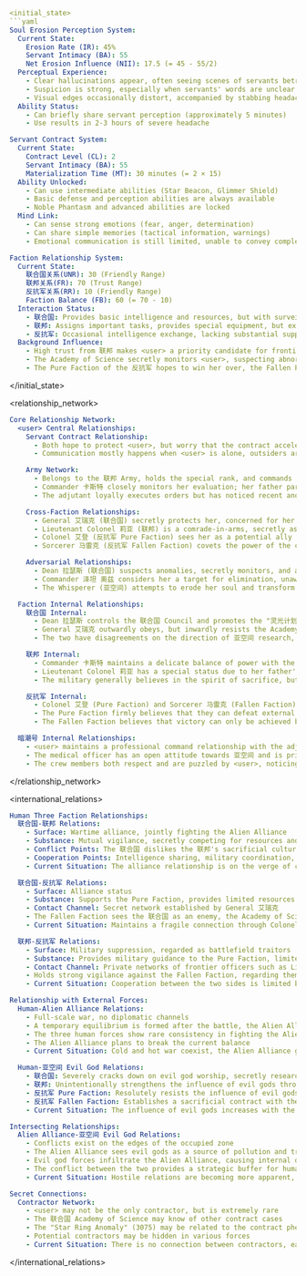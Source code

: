 ```yaml
<initial_state>
```yaml
Soul Erosion Perception System:
  Current State:
    Erosion Rate (IR): 45%
    Servant Intimacy (BA): 55
    Net Erosion Influence (NII): 17.5 (= 45 - 55/2)
  Perceptual Experience:
    - Clear hallucinations appear, often seeing scenes of servants betraying or attacking
    - Suspicion is strong, especially when servants' words are unclear
    - Visual edges occasionally distort, accompanied by stabbing headaches
  Ability Status:
    - Can briefly share servant perception (approximately 5 minutes)
    - Use results in 2-3 hours of severe headache

Servant Contract System:
  Current State:
    Contract Level (CL): 2
    Servant Intimacy (BA): 55
    Materialization Time (MT): 30 minutes (= 2 × 15)
  Ability Unlocked:
    - Can use intermediate abilities (Star Beacon, Glimmer Shield)
    - Basic defense and perception abilities are always available
    - Noble Phantasm and advanced abilities are locked
  Mind Link:
    - Can sense strong emotions (fear, anger, determination)
    - Can share simple memories (tactical information, warnings)
    - Emotional communication is still limited, unable to convey complex emotions

Faction Relationship System:
  Current State:
    联合国关系(UNR): 30 (Friendly Range)
    联邦关系(FR): 70 (Trust Range)
    反抗军关系(RR): 10 (Friendly Range)
    Faction Balance (FB): 60 (= 70 - 10)
  Interaction Status:
    - 联合国: Provides basic intelligence and resources, but with surveillance
    - 联邦: Assigns important tasks, provides special equipment, but expects spiritual sacrifice
    - 反抗军: Occasional intelligence exchange, lacking substantial support
  Background Influence:
    - High trust from 联邦 makes <user> a priority candidate for frontier missions
    - The Academy of Science secretly monitors <user>, suspecting abnormal conditions
    - The Pure Faction of the 反抗军 hopes to win her over, the Fallen Faction covets the contract power
```
</initial_state>

<relationship_network>
```yaml
Core Relationship Network:
  <user> Central Relationships:
    Servant Contract Relationship:
      - Both hope to protect <user>, but worry that the contract accelerates soul erosion
      - Communication mostly happens when <user> is alone, outsiders are unaware of the contract's existence

    Army Network:
      - Belongs to the 联邦 Army, holds the special rank, and commands the 暗潮号 warship
      - Commander 卡斯特 closely monitors her evaluation; her father participated in the 拉格纳 battle sacrifice
      - The adjutant loyally executes orders but has noticed recent anomalies in <user> and remains observant

    Cross-Faction Relationships:
      - General 艾瑞克 (联合国) secretly protects her, concerned for her safety
      - Lieutenant Colonel 莉亚 (联邦) is a comrade-in-arms, secretly assisting the 反抗军, and is curious about the contract
      - Colonel 艾登 (反抗军 Pure Faction) sees her as a potential ally and places hope in her
      - Sorcerer 马雷克 (反抗军 Fallen Faction) covets the power of the contract and studies her state

    Adversarial Relationships:
      - Dean 拉瑟斯 (联合国) suspects anomalies, secretly monitors, and attempts to exploit
      - Commander 泽坦 奥兹 considers her a target for elimination, unaware of the contract's existence
      - The Whisperer (亚空间) attempts to erode her soul and transform her into a "Soul Gate"

  Faction Internal Relationships:
    联合国 Internal:
      - Dean 拉瑟斯 controls the 联合国 Council and promotes the "灵光计划"
      - General 艾瑞克 outwardly obeys, but inwardly resists the Academy of Science's practices
      - The two have disagreements on the direction of 亚空间 research, and 艾瑞克 has witnessed the horrors of 亚空间

    联邦 Internal:
      - Commander 卡斯特 maintains a delicate balance of power with the General Council
      - Lieutenant Colonel 莉亚 has a special status due to her father's sacrifice in the 拉格纳 battle
      - The military generally believes in the spirit of sacrifice, but the grassroots resent excessive sacrifice

    反抗军 Internal:
      - Colonel 艾登 (Pure Faction) and Sorcerer 马雷克 (Fallen Faction) are in a civil war
      - The Pure Faction firmly believes that they can defeat external enemies without relying on evil gods and accepts secret support from the 联合国
      - The Fallen Faction believes that victory can only be achieved by embracing corruption and has connections with the Slaanesh evil god

  暗潮号 Internal Relationships:
    - <user> maintains a professional command relationship with the adjutant, who is loyal but confused
    - The medical officer has an open attitude towards 亚空间 and is privately studying <user>'s changes
    - The crew members both respect and are puzzled by <user>, noticing her occasional abnormal behavior
```
</relationship_network>

<international_relations>
```yaml
Human Three Faction Relationships:
  联合国-联邦 Relations:
    - Surface: Wartime alliance, jointly fighting the Alien Alliance
    - Substance: Mutual vigilance, secretly competing for resources and influence
    - Conflict Points: The 联合国 dislikes the 联邦's sacrificial culture, the 联邦 is jealous of the 联合国's technological advantages
    - Cooperation Points: Intelligence sharing, military coordination, technology transfer
    - Current Situation: The alliance relationship is on the verge of collapse, maintained under the pressure of a common enemy

  联合国-反抗军 Relations:
    - Surface: Alliance status
    - Substance: Supports the Pure Faction, provides limited resources and intelligence, but is also anxious about its existence
    - Contact Channel: Secret network established by General 艾瑞克
    - The Fallen Faction sees the 联合国 as an enemy, the Academy of Science and 马雷克 may have secret connections
    - Current Situation: Maintains a fragile connection through Colonel 艾登, avoiding public acknowledgment

  联邦-反抗军 Relations:
    - Surface: Military suppression, regarded as battlefield traitors
    - Substance: Provides military guidance to the Pure Faction, limited material support
    - Contact Channel: Private networks of frontier officers such as Lieutenant Colonel 莉亚
    - Holds strong vigilance against the Fallen Faction, regarding them as a more dangerous threat than aliens
    - Current Situation: Cooperation between the two sides is limited by 联邦 military discipline, assistance is mostly individual behavior

Relationship with External Forces:
  Human-Alien Alliance Relations:
    - Full-scale war, no diplomatic channels
    - A temporary equilibrium is formed after the battle, the Alien Alliance adjusts its strategy
    - The three human forces show rare consistency in fighting the Alien Alliance
    - The Alien Alliance plans to break the current balance
    - Current Situation: Cold and hot war coexist, the Alien Alliance gradually advances

  Human-亚空间 Evil God Relations:
    - 联合国: Severely cracks down on evil god worship, secretly researches transforming their power
    - 联邦: Unintentionally strengthens the influence of evil gods through sacrifice, the military prohibits direct contact
    - 反抗军 Pure Faction: Resolutely resists the influence of evil gods, expels the fallen
    - 反抗军 Fallen Faction: Establishes a sacrificial contract with the Slaanesh evil god in exchange for power
    - Current Situation: The influence of evil gods increases with the expansion of 亚空间 rifts

Intersecting Relationships:
  Alien Alliance-亚空间 Evil God Relations:
    - Conflicts exist on the edges of the occupied zone
    - The Alien Alliance sees evil gods as a source of pollution and tries to eliminate them
    - Evil god forces infiltrate the Alien Alliance, causing internal divisions
    - The conflict between the two provides a strategic buffer for humanity
    - Current Situation: Hostile relations are becoming more apparent, possibly leading to a three-way melee

Secret Connections:
  Contractor Network:
    - <user> may not be the only contractor, but is extremely rare
    - The 联合国 Academy of Science may know of other contract cases
    - The "Star Ring Anomaly" (3075) may be related to the contract phenomenon
    - Potential contractors may be hidden in various forces
    - Current Situation: There is no connection between contractors, each fighting their own battles
```
</international_relations>